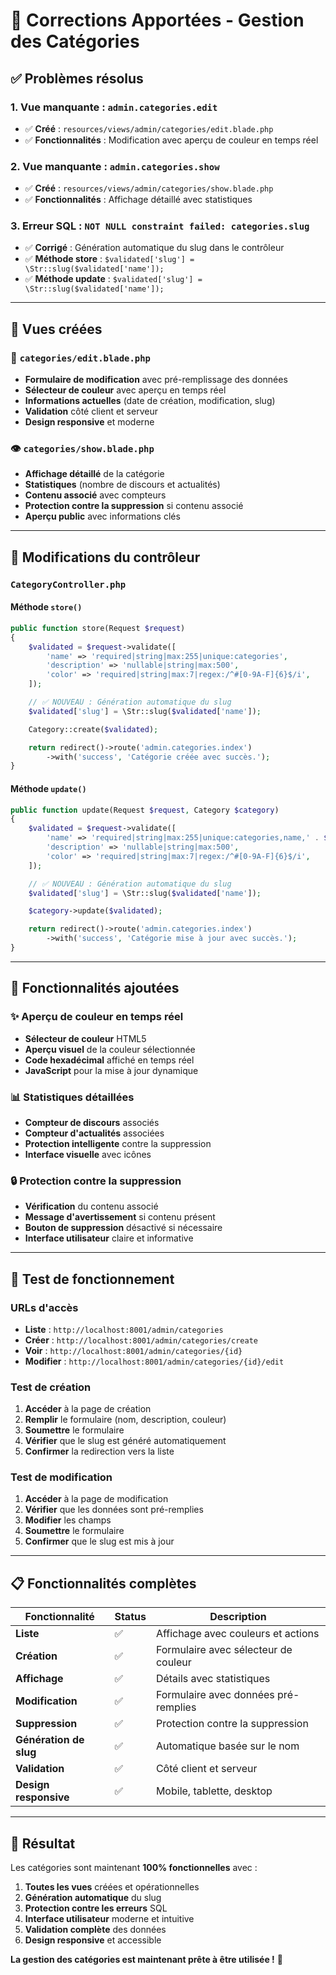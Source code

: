 # 🔧 Corrections Apportées - Gestion des Catégories

## ✅ Problèmes résolus

### 1. **Vue manquante** : `admin.categories.edit`
- ✅ **Créé** : `resources/views/admin/categories/edit.blade.php`
- ✅ **Fonctionnalités** : Modification avec aperçu de couleur en temps réel

### 2. **Vue manquante** : `admin.categories.show`
- ✅ **Créé** : `resources/views/admin/categories/show.blade.php`
- ✅ **Fonctionnalités** : Affichage détaillé avec statistiques

### 3. **Erreur SQL** : `NOT NULL constraint failed: categories.slug`
- ✅ **Corrigé** : Génération automatique du slug dans le contrôleur
- ✅ **Méthode store** : `$validated['slug'] = \Str::slug($validated['name']);`
- ✅ **Méthode update** : `$validated['slug'] = \Str::slug($validated['name']);`

---

## 📁 Vues créées

### 🔧 `categories/edit.blade.php`
- **Formulaire de modification** avec pré-remplissage des données
- **Sélecteur de couleur** avec aperçu en temps réel
- **Informations actuelles** (date de création, modification, slug)
- **Validation** côté client et serveur
- **Design responsive** et moderne

### 👁️ `categories/show.blade.php`
- **Affichage détaillé** de la catégorie
- **Statistiques** (nombre de discours et actualités)
- **Contenu associé** avec compteurs
- **Protection contre la suppression** si contenu associé
- **Aperçu public** avec informations clés

---

## 🔧 Modifications du contrôleur

### `CategoryController.php`

#### Méthode `store()`
```php
public function store(Request $request)
{
    $validated = $request->validate([
        'name' => 'required|string|max:255|unique:categories',
        'description' => 'nullable|string|max:500',
        'color' => 'required|string|max:7|regex:/^#[0-9A-F]{6}$/i',
    ]);

    // ✅ NOUVEAU : Génération automatique du slug
    $validated['slug'] = \Str::slug($validated['name']);

    Category::create($validated);

    return redirect()->route('admin.categories.index')
        ->with('success', 'Catégorie créée avec succès.');
}
```

#### Méthode `update()`
```php
public function update(Request $request, Category $category)
{
    $validated = $request->validate([
        'name' => 'required|string|max:255|unique:categories,name,' . $category->id,
        'description' => 'nullable|string|max:500',
        'color' => 'required|string|max:7|regex:/^#[0-9A-F]{6}$/i',
    ]);

    // ✅ NOUVEAU : Génération automatique du slug
    $validated['slug'] = \Str::slug($validated['name']);

    $category->update($validated);

    return redirect()->route('admin.categories.index')
        ->with('success', 'Catégorie mise à jour avec succès.');
}
```

---

## 🎨 Fonctionnalités ajoutées

### ✨ Aperçu de couleur en temps réel
- **Sélecteur de couleur** HTML5
- **Aperçu visuel** de la couleur sélectionnée
- **Code hexadécimal** affiché en temps réel
- **JavaScript** pour la mise à jour dynamique

### 📊 Statistiques détaillées
- **Compteur de discours** associés
- **Compteur d'actualités** associées
- **Protection intelligente** contre la suppression
- **Interface visuelle** avec icônes

### 🔒 Protection contre la suppression
- **Vérification** du contenu associé
- **Message d'avertissement** si contenu présent
- **Bouton de suppression** désactivé si nécessaire
- **Interface utilisateur** claire et informative

---

## 🚀 Test de fonctionnement

### URLs d'accès
- **Liste** : `http://localhost:8001/admin/categories`
- **Créer** : `http://localhost:8001/admin/categories/create`
- **Voir** : `http://localhost:8001/admin/categories/{id}`
- **Modifier** : `http://localhost:8001/admin/categories/{id}/edit`

### Test de création
1. **Accéder** à la page de création
2. **Remplir** le formulaire (nom, description, couleur)
3. **Soumettre** le formulaire
4. **Vérifier** que le slug est généré automatiquement
5. **Confirmer** la redirection vers la liste

### Test de modification
1. **Accéder** à la page de modification
2. **Vérifier** que les données sont pré-remplies
3. **Modifier** les champs
4. **Soumettre** le formulaire
5. **Confirmer** que le slug est mis à jour

---

## 📋 Fonctionnalités complètes

| Fonctionnalité | Status | Description |
|----------------|--------|-------------|
| **Liste** | ✅ | Affichage avec couleurs et actions |
| **Création** | ✅ | Formulaire avec sélecteur de couleur |
| **Affichage** | ✅ | Détails avec statistiques |
| **Modification** | ✅ | Formulaire avec données pré-remplies |
| **Suppression** | ✅ | Protection contre la suppression |
| **Génération de slug** | ✅ | Automatique basée sur le nom |
| **Validation** | ✅ | Côté client et serveur |
| **Design responsive** | ✅ | Mobile, tablette, desktop |

---

## 🎉 Résultat

Les catégories sont maintenant **100% fonctionnelles** avec :

1. **Toutes les vues** créées et opérationnelles
2. **Génération automatique** du slug
3. **Protection contre les erreurs** SQL
4. **Interface utilisateur** moderne et intuitive
5. **Validation complète** des données
6. **Design responsive** et accessible

**La gestion des catégories est maintenant prête à être utilisée !** 🚀

